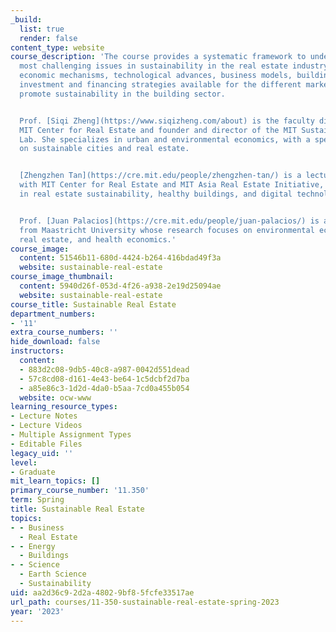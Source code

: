 ```yaml
---
_build:
  list: true
  render: false
content_type: website
course_description: 'The course provides a systematic framework to understand the
  most challenging issues in sustainability in the real estate industry. It examines
  economic mechanisms, technological advances, business models, building design, and
  investment and financing strategies available for the different market players to
  promote sustainability in the building sector.


  Prof. [Siqi Zheng](https://www.siqizheng.com/about) is the faculty director of the
  MIT Center for Real Estate and founder and director of the MIT Sustainable Urbanization
  Lab. She specializes in urban and environmental economics, with a special focus
  on sustainable cities and real estate.


  [Zhengzhen Tan](https://cre.mit.edu/people/zhengzhen-tan/) is a lecturer and researcher
  with MIT Center for Real Estate and MIT Asia Real Estate Initiative, specializing
  in real estate sustainability, healthy buildings, and digital technology innovation.


  Prof. [Juan Palacios](https://cre.mit.edu/people/juan-palacios/) is a visiting professor
  from Maastricht University whose research focuses on environmental economics, sustainable
  real estate, and health economics.'
course_image:
  content: 51546b11-680d-4424-b264-416bdad49f3a
  website: sustainable-real-estate
course_image_thumbnail:
  content: 5940d26f-053d-4f26-a938-2e19d25094ae
  website: sustainable-real-estate
course_title: Sustainable Real Estate
department_numbers:
- '11'
extra_course_numbers: ''
hide_download: false
instructors:
  content:
  - 883d2c08-9db5-40c8-a987-0042d551dead
  - 57c8cd08-d161-4e43-be64-1c5dcbf2d7ba
  - a85e86c3-1d2d-4da0-b5aa-7cd0a455b054
  website: ocw-www
learning_resource_types:
- Lecture Notes
- Lecture Videos
- Multiple Assignment Types
- Editable Files
legacy_uid: ''
level:
- Graduate
mit_learn_topics: []
primary_course_number: '11.350'
term: Spring
title: Sustainable Real Estate
topics:
- - Business
  - Real Estate
- - Energy
  - Buildings
- - Science
  - Earth Science
  - Sustainability
uid: aa2d36c9-2d2a-4802-9bf8-5fcfe33517ae
url_path: courses/11-350-sustainable-real-estate-spring-2023
year: '2023'
---
```


